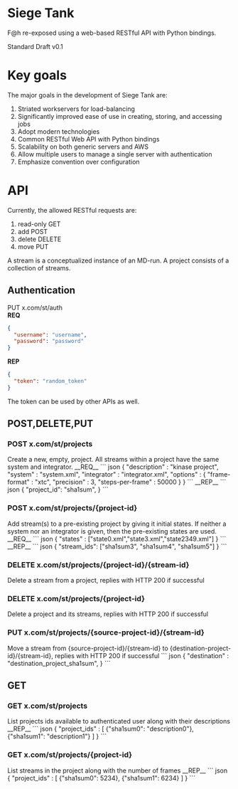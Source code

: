 <h1> Siege Tank </h1>

F@h re-exposed using a web-based RESTful API with Python bindings.

Standard Draft v0.1 

<h1> Key goals </h1>

The major goals in the development of Siege Tank are:

1. Striated workservers for load-balancing
2. Significantly improved ease of use in creating, storing, and accessing jobs
3. Adopt modern technologies
4. Common RESTful Web API with Python bindings
5. Scalability on both generic servers and AWS
6. Allow multiple users to manage a single server with authentication
7. Emphasize convention over configuration

<h1> API </h1>

Currently, the allowed RESTful requests are: 

1. read-only GET  
2. add POST  
3. delete DELETE  
4. move PUT

A stream is a conceptualized instance of an MD-run. A project consists of a collection of streams.

<h2> Authentication </h2>

PUT x.com/st/auth  
__REQ__
``` json
{
  "username": "username",
  "password": "password"
}
```  
__REP__
``` json
{
  "token": "random_token"
}
```
The token can be used by other APIs as well.

<h2> POST,DELETE,PUT </h2>
<h3> POST x.com/st/projects </h3>  
Create a new, empty, project. All streams within a project have the same system and integrator.  
__REQ__
``` json
{
  "description" : "kinase project",
  "system" : "system.xml",
  "integrator" : "integrator.xml",
  "options" : {
    "frame-format" : "xtc",
    "precision" : 3,
    "steps-per-frame" : 50000
  }
}
```
__REP__
``` json
{
  "project_id": "sha1sum",
}
```
<h3> POST x.com/st/projects/{project-id} </h3>
Add stream(s) to a pre-existing project by giving it initial states. If neither a system nor an integrator is given, then the pre-existing states are used.   
__REQ__
``` json
{
  "states" : ["state0.xml","state3.xml","state2349.xml"]
}
```
__REP__
``` json
{
  "stream_ids": ["sha1sum3", "sha1sum4", "sha1sum5"]
}
```
<h3> DELETE x.com/st/projects/{project-id}/{stream-id} </h3>
Delete a stream from a project, replies with HTTP 200 if successful
<h3> DELETE x.com/st/projects/{project-id} </h3>
Delete a project and its streams, replies with HTTP 200 if successful
<h3> PUT x.com/st/projects/{source-project-id}/{stream-id} </h3>
Move a stream from {source-project-id}/{stream-id} to {destination-project-id}/{stream-id}, replies with HTTP 200 if successful
``` json
{
  "destination" : "destination_project_sha1sum",
}
```
<h2> GET </h2>
<h3> GET x.com/st/projects </h3>
List projects ids available to authenticated user along with their descriptions  
__REP__  
``` json
{
  "project_ids" : [ 
                     {"sha1sum0": "description0"},
                     {"sha1sum1": "description1"}
                  ]
}
```
<h3> GET x.com/st/projects/{project-id} </h3>
List streams in the project along with the number of frames  
__REP__ 
``` json
{
  "project_ids" : [ 
                     {"sha1sum0": 5234},
                     {"sha1sum1": 6234}
                  ]
}
```
